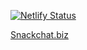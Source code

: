 [![Netlify Status](https://api.netlify.com/api/v1/badges/fa310efc-e9a7-43ae-be4a-0afdc0e9f293/deploy-status)](https://app.netlify.com/sites/cocky-shaw-838de8/deploys)

[Snackchat.biz](https://snackchat.biz)